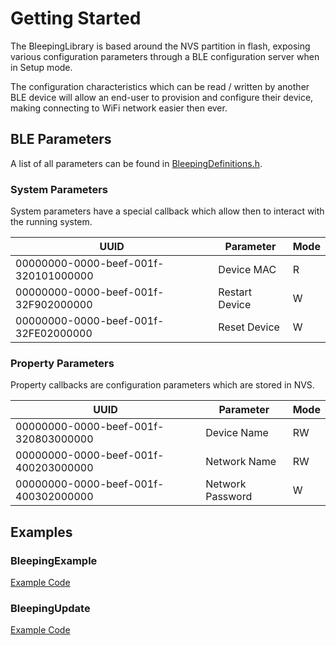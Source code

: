 # Getting Started

The BleepingLibrary is based around the NVS partition in flash, exposing various configuration parameters through a BLE configuration server when in Setup mode.

The configuration characteristics which can be read / written by another BLE device will allow an end-user to provision and configure their device, making connecting to WiFi network easier then ever.

## BLE Parameters

A list of all parameters can be found in [BleepingDefinitions.h](src/BleepingDefinitions.h).

### System Parameters

System parameters have a special callback which allow then to interact with the running system.

UUID|Parameter|Mode
---|---|---
00000000-0000-beef-001f-320101000000|Device MAC|R
00000000-0000-beef-001f-32F902000000|Restart Device|W
00000000-0000-beef-001f-32FE02000000|Reset Device|W

### Property Parameters

Property callbacks are configuration parameters which are stored in NVS.

UUID|Parameter|Mode
---|---|---
00000000-0000-beef-001f-320803000000|Device Name|RW
00000000-0000-beef-001f-400203000000|Network Name|RW
00000000-0000-beef-001f-400302000000|Network Password|W

## Examples

### BleepingExample

[Example Code](examples/BleepingExample/BleepingExample.ino)

### BleepingUpdate

[Example Code](examples/BleepingUpdate/BleepingUpdate.ino)

